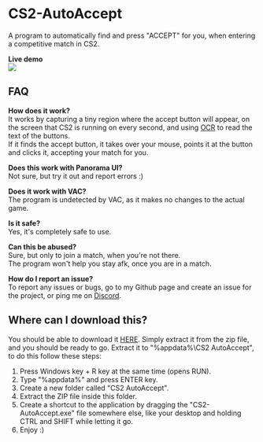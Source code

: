 # CS2-AutoAccept
A program to automatically find and press "ACCEPT" for you, when entering a competitive match in CS2.
<br>

**Live demo**
<br>
![](https://github.com/tsgsOFFICIAL/CS2-AutoAccept.exe/blob/main/VID_20230907215625.gif)
<br>

## FAQ

**How does it work?**
<br>
It works by capturing a tiny region where the accept button will appear, on the screen that CS2 is running on every second, and using [OCR](https://aws.amazon.com/what-is/ocr/) to read the text of the buttons.<br>
If it finds the accept button, it takes over your mouse, points it at the button and clicks it, accepting your match for you.

**Does this work with Panorama UI?**
<br>
Not sure, but try it out and report errors :)

**Does it work with VAC?**
<br>
The program is undetected by VAC, as it makes no changes to the actual game.

**Is it safe?**
<br>
Yes, it's completely safe to use.

**Can this be abused?**
<br>
Sure, but only to join a match, when you're not there.
<br>
The program won't help you stay afk, once you are in a match.

**How do I report an issue?**
<br>
To report any issues or bugs, go to my Github page and create an issue for the project, or ping me on [Discord](https://discord.gg/Cddu5aJ).

## Where can I download this?

You should be able to download it [HERE](https://download-directory.github.io/?url=https://github.com/tsgsOFFICIAL/CS2-AutoAccept/tree/main/CS2-AutoAccept/bin/Release/net6.0-windows/publish/win-x86).
Simply extract it from the zip file, and you should be ready to go.
Extract it to "%appdata%\CS2 AutoAccept", to do this follow these steps:
1. Press Windows key + R key at the same time (opens RUN).
2. Type "%appdata%" and press ENTER key.
3. Create a new folder called "CS2 AutoAccept".
4. Extract the ZIP file inside this folder.
5. Create a shortcut to the application by dragging the "CS2-AutoAccept.exe" file somewhere else, like your desktop and holding CTRL and SHIFT while letting it go.
6. Enjoy :)
